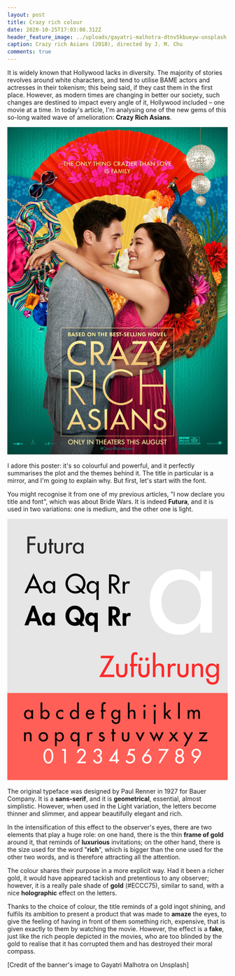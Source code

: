 ```yaml
---
layout: post
title: Crazy rich colour
date: 2020-10-25T17:03:08.312Z
header_feature_image: ../uploads/gayatri-malhotra-dtnv5kbueyw-unsplash.jpg
caption: Crazy rich Asians (2018), directed by J. M. Chu
comments: true
---
```

It is widely known that Hollywood lacks in diversity. The majority of stories revolves around white characters, and tend to utilise BAME actors and actresses in their tokenism; this being said, if they cast them in the first place. However, as modern times are changing in better our society, such changes are destined to impact every angle of it, Hollywood included – one movie at a time. In today's article, I'm analysing one of the new gems of this so-long waited wave of amelioration: **Crazy Rich Asians**.

![[credit: IMDb]](../uploads/mv5bmtyxndmyotaxn15bml5banbnxkftztgwmdg1odyzntm-._v1_.jpg)

I adore this poster: it's so colourful and powerful, and it perfectly summarises the plot and the themes behind it. The title in particular is a mirror, and I'm going to explain why. But first, let's start with the font.

You might recognise it from one of my previous articles, "I now declare you title and font", which was about Bride Wars. It is indeed **Futura**, and it is used in two variations: one is medium, and the other one is light.

![[credit: Wikipedia]](../uploads/1200px-futura_specimen.svg.png)

The original typeface was designed by Paul Renner in 1927 for Bauer Company. It is a **sans-serif**, and it is **geometrical**, essential, almost simplistic. However, when used in the Light variation, the letters become thinner and slimmer, and appear beautifully elegant and rich.

In the intensification of this effect to the observer's eyes, there are two elements that play a huge role: on one hand, there is the thin **frame of gold** around it, that reminds of **luxurious** invitations; on the other hand, there is the size used for the word "**rich**", which is bigger than the one used for the other two words, and is therefore attracting all the attention.

The colour shares their purpose in a more explicit way. Had it been a richer gold, it would have appeared tackish and pretentious to any observer; however, it is a really pale shade of **gold** (#ECCC75), similar to sand, with a nice **holographic** effect on the letters. 

Thanks to the choice of colour, the title reminds of a gold ingot shining, and fulfils its ambition to present a product that was made to **amaze** the eyes, to give the feeling of having in front of them something rich, expensive, that is given exactly to them by watching the movie. However, the effect is a **fake**, just like the rich people depicted in the movies, who are too blinded by the gold to realise that it has corrupted them and has destroyed their moral compass.



\[Credit of the banner's image to Gayatri Malhotra on Unsplash]